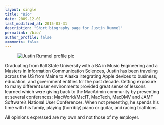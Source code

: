 ```yaml
---
layout: single
title: "Bio"
date: 2009-12-01
last_modified_at: 2015-03-31
description: "Short biography page for Justin Rummel"
permalink: /bio/
author_profile: false
comments: false
---
```

<figure class="align-right"><img src="{{ '/assets/images/m3-256.jpg' | relative_url }}" alt="Justin Rummel profile pic" /></figure>Graduating from Ball State University with a BA in Music Engineering and a Masters in Information Communication Sciences, Justin has been traveling across the US from Maine to Alaska integrating Apple devices to business, education, and government entities for the past decade. Getting exposure to many different user environments provided great sense of lessons learned which were giving back to the MacAdmin community by presenting at several conferences: MacWorld/MacIT, MacTech, MacDMV and JAMF Software’s National User Conferences. When not presenting, he spends his time with his family, playing (horribly) piano or guitar, and racing triathlons.

All opinions expressed are my own and not those of my employer.
